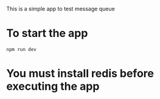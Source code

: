 This is a simple app to test message queue

# To start the app
`npm run dev`

# You must install redis before executing the app